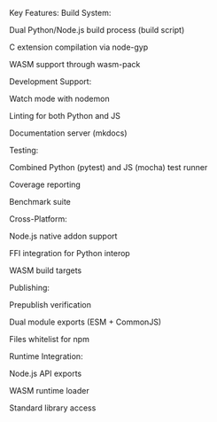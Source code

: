 Key Features:
Build System:

Dual Python/Node.js build process (build script)

C extension compilation via node-gyp

WASM support through wasm-pack

Development Support:

Watch mode with nodemon

Linting for both Python and JS

Documentation server (mkdocs)

Testing:

Combined Python (pytest) and JS (mocha) test runner

Coverage reporting

Benchmark suite

Cross-Platform:

Node.js native addon support

FFI integration for Python interop

WASM build targets

Publishing:

Prepublish verification

Dual module exports (ESM + CommonJS)

Files whitelist for npm

Runtime Integration:

Node.js API exports

WASM runtime loader

Standard library access